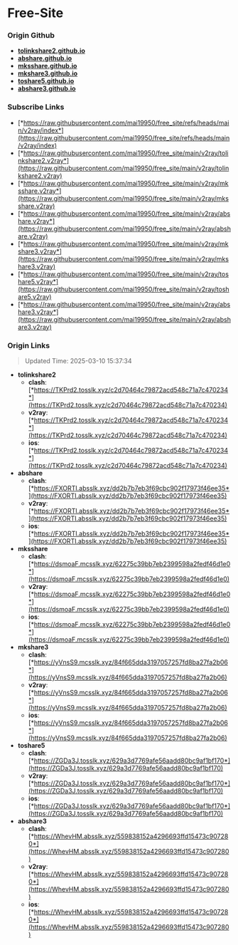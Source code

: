 # Free-Site

### Origin Github

- [**tolinkshare2.github.io**](https://github.com/tolinkshare2/tolinkshare2.github.io)
- [**abshare.github.io**](https://github.com/abshare/abshare.github.io)
- [**mksshare.github.io**](https://github.com/mksshare/mksshare.github.io)
- [**mkshare3.github.io**](https://github.com/mkshare3/mkshare3.github.io)
- [**toshare5.github.io**](https://github.com/toshare5/toshare5.github.io)
- [**abshare3.github.io**](https://github.com/abshare3/abshare3.github.io)

### Subscribe Links

- [*https://raw.githubusercontent.com/mai19950/free_site/refs/heads/main/v2ray/index*](https://raw.githubusercontent.com/mai19950/free_site/refs/heads/main/v2ray/index)
- [*https://raw.githubusercontent.com/mai19950/free_site/main/v2ray/tolinkshare2.v2ray*](https://raw.githubusercontent.com/mai19950/free_site/main/v2ray/tolinkshare2.v2ray)
- [*https://raw.githubusercontent.com/mai19950/free_site/main/v2ray/mksshare.v2ray*](https://raw.githubusercontent.com/mai19950/free_site/main/v2ray/mksshare.v2ray)
- [*https://raw.githubusercontent.com/mai19950/free_site/main/v2ray/abshare.v2ray*](https://raw.githubusercontent.com/mai19950/free_site/main/v2ray/abshare.v2ray)
- [*https://raw.githubusercontent.com/mai19950/free_site/main/v2ray/mkshare3.v2ray*](https://raw.githubusercontent.com/mai19950/free_site/main/v2ray/mkshare3.v2ray)
- [*https://raw.githubusercontent.com/mai19950/free_site/main/v2ray/toshare5.v2ray*](https://raw.githubusercontent.com/mai19950/free_site/main/v2ray/toshare5.v2ray)
- [*https://raw.githubusercontent.com/mai19950/free_site/main/v2ray/abshare3.v2ray*](https://raw.githubusercontent.com/mai19950/free_site/main/v2ray/abshare3.v2ray)

### Origin Links

> Updated Time: 2025-03-10 15:37:34

- **tolinkshare2**
  - **clash**: [*https://TKPrd2.tosslk.xyz/c2d70464c79872acd548c71a7c470234*](https://TKPrd2.tosslk.xyz/c2d70464c79872acd548c71a7c470234)
  - **v2ray**: [*https://TKPrd2.tosslk.xyz/c2d70464c79872acd548c71a7c470234*](https://TKPrd2.tosslk.xyz/c2d70464c79872acd548c71a7c470234)
  - **ios**: [*https://TKPrd2.tosslk.xyz/c2d70464c79872acd548c71a7c470234*](https://TKPrd2.tosslk.xyz/c2d70464c79872acd548c71a7c470234)
- **abshare**
  - **clash**: [*https://FXORTI.absslk.xyz/dd2b7b7eb3f69cbc902f17973f46ee35*](https://FXORTI.absslk.xyz/dd2b7b7eb3f69cbc902f17973f46ee35)
  - **v2ray**: [*https://FXORTI.absslk.xyz/dd2b7b7eb3f69cbc902f17973f46ee35*](https://FXORTI.absslk.xyz/dd2b7b7eb3f69cbc902f17973f46ee35)
  - **ios**: [*https://FXORTI.absslk.xyz/dd2b7b7eb3f69cbc902f17973f46ee35*](https://FXORTI.absslk.xyz/dd2b7b7eb3f69cbc902f17973f46ee35)
- **mksshare**
  - **clash**: [*https://dsmoaF.mcsslk.xyz/62275c39bb7eb2399598a2fedf46d1e0*](https://dsmoaF.mcsslk.xyz/62275c39bb7eb2399598a2fedf46d1e0)
  - **v2ray**: [*https://dsmoaF.mcsslk.xyz/62275c39bb7eb2399598a2fedf46d1e0*](https://dsmoaF.mcsslk.xyz/62275c39bb7eb2399598a2fedf46d1e0)
  - **ios**: [*https://dsmoaF.mcsslk.xyz/62275c39bb7eb2399598a2fedf46d1e0*](https://dsmoaF.mcsslk.xyz/62275c39bb7eb2399598a2fedf46d1e0)
- **mkshare3**
  - **clash**: [*https://yVnsS9.mcsslk.xyz/84f665dda3197057257fd8ba27fa2b06*](https://yVnsS9.mcsslk.xyz/84f665dda3197057257fd8ba27fa2b06)
  - **v2ray**: [*https://yVnsS9.mcsslk.xyz/84f665dda3197057257fd8ba27fa2b06*](https://yVnsS9.mcsslk.xyz/84f665dda3197057257fd8ba27fa2b06)
  - **ios**: [*https://yVnsS9.mcsslk.xyz/84f665dda3197057257fd8ba27fa2b06*](https://yVnsS9.mcsslk.xyz/84f665dda3197057257fd8ba27fa2b06)
- **toshare5**
  - **clash**: [*https://ZGDa3J.tosslk.xyz/629a3d7769afe56aadd80bc9af1bf170*](https://ZGDa3J.tosslk.xyz/629a3d7769afe56aadd80bc9af1bf170)
  - **v2ray**: [*https://ZGDa3J.tosslk.xyz/629a3d7769afe56aadd80bc9af1bf170*](https://ZGDa3J.tosslk.xyz/629a3d7769afe56aadd80bc9af1bf170)
  - **ios**: [*https://ZGDa3J.tosslk.xyz/629a3d7769afe56aadd80bc9af1bf170*](https://ZGDa3J.tosslk.xyz/629a3d7769afe56aadd80bc9af1bf170)
- **abshare3**
  - **clash**: [*https://WhevHM.absslk.xyz/559838152a4296693ffd15473c907280*](https://WhevHM.absslk.xyz/559838152a4296693ffd15473c907280)
  - **v2ray**: [*https://WhevHM.absslk.xyz/559838152a4296693ffd15473c907280*](https://WhevHM.absslk.xyz/559838152a4296693ffd15473c907280)
  - **ios**: [*https://WhevHM.absslk.xyz/559838152a4296693ffd15473c907280*](https://WhevHM.absslk.xyz/559838152a4296693ffd15473c907280)

